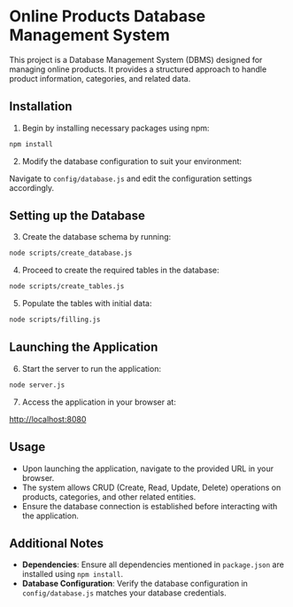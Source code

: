 # Online Products Database Management System

This project is a Database Management System (DBMS) designed for managing online products. It provides a structured approach to handle product information, categories, and related data.

## Installation

1. Begin by installing necessary packages using npm:

```bash
npm install
```

2. Modify the database configuration to suit your environment:

Navigate to `config/database.js` and edit the configuration settings accordingly.

## Setting up the Database

3. Create the database schema by running:

```bash
node scripts/create_database.js
```

4. Proceed to create the required tables in the database:

```bash
node scripts/create_tables.js
```

5. Populate the tables with initial data:

```bash
node scripts/filling.js
```

## Launching the Application

6. Start the server to run the application:

```bash
node server.js
```

7. Access the application in your browser at:

[http://localhost:8080](http://localhost:8080)

## Usage

- Upon launching the application, navigate to the provided URL in your browser.
- The system allows CRUD (Create, Read, Update, Delete) operations on products, categories, and other related entities.
- Ensure the database connection is established before interacting with the application.

## Additional Notes

- **Dependencies**: Ensure all dependencies mentioned in `package.json` are installed using `npm install`.
- **Database Configuration**: Verify the database configuration in `config/database.js` matches your database credentials.

